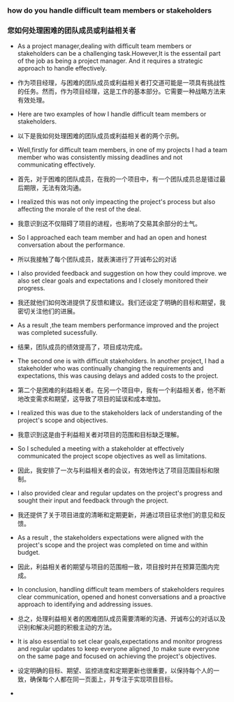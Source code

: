 ### how do you handle difficult team members or stakeholders
### 您如何处理困难的团队成员或利益相关者

- As a project manager,dealing with difficult team members or stakeholders can be a challenging task.However,It is the essentail part of the job as being a project manager. And it requires a strategic approach to handle effectively.
- 作为项目经理，与困难的团队成员或利益相关者打交道可能是一项具有挑战性的任务。然而，作为项目经理，这是工作的基本部分。它需要一种战略方法来有效处理。

- Here are two examples of how I handle difficult team members or stakeholders.
- 以下是我如何处理困难的团队成员或利益相关者的两个示例。

- Well,firstly for difficult team members, in one of my projects I had a team member who was consistently missing deadlines and not communicating effectively.
- 首先，对于困难的团队成员，在我的一个项目中，有一个团队成员总是错过最后期限，无法有效沟通。

- I realized this was not only impeacting the project's process but also affecting the morale of the rest of the deal.
- 我意识到这不仅阻碍了项目的进程，也影响了交易其余部分的士气。

- So I approached each team member and had an open and honest conversation about the performance.
- 所以我接触了每个团队成员，就表演进行了开诚布公的对话

- I also provided feedback and suggestion on how they could improve. we also set clear goals and expectations and I closely monitored their progress.
- 我还就他们如何改进提供了反馈和建议。我们还设定了明确的目标和期望，我密切关注他们的进展。

- As a result ,the team members performance improved and the project was completed sucessfully.
- 结果，团队成员的绩效提高了，项目成功完成。

- The second one is with difficult stakeholders. In another project, I had a stakeholder who was continually changing the requirements and expectations, this was causing delays and added costs to the project.
- 第二个是困难的利益相关者。在另一个项目中，我有一个利益相关者，他不断地改变需求和期望，这导致了项目的延误和成本增加。

- I realized this was due to the stakeholders lack of understanding of the project's scope and objectives.
- 我意识到这是由于利益相关者对项目的范围和目标缺乏理解。

- So I scheduled a meeting with a stakeholder at effectively communicated the project scope objectives as well as limitations.
- 因此，我安排了一次与利益相关者的会议，有效地传达了项目范围目标和限制。

- I also provided clear and regular updates on the project's progress and sought their input and feedback through the project.
- 我还提供了关于项目进度的清晰和定期更新，并通过项目征求他们的意见和反馈。

- As a result , the stakeholders expectations were aligned with the project's scope and the project was completed on time and within budget.
- 因此，利益相关者的期望与项目的范围相一致，项目按时并在预算范围内完成。

- In conclusion, handling difficult team members of stakeholders requires clear communication, opened and honest conversations and a proactive approach to identifying and addressing issues.
- 总之，处理利益相关者的困难团队成员需要清晰的沟通、开诚布公的对话以及识别和解决问题的积极主动的方法。

- It is also essential to set clear goals,expectations and monitor progress and regular updates to keep everyone aligned ,to make sure everyone on the same page and focused on achieving the project's objectives.
- 设定明确的目标、期望、监控进度和定期更新也很重要，以保持每个人的一致，确保每个人都在同一页面上，并专注于实现项目目标。
- 